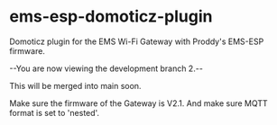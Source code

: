 # ems-esp-domoticz-plugin
Domoticz plugin for the EMS Wi-Fi Gateway with Proddy's EMS-ESP firmware. 

--You are now viewing the development branch 2.--<br>

This will be merged into main soon.

Make sure the firmware of the Gateway is V2.1.
And make sure MQTT format is set to 'nested'.
